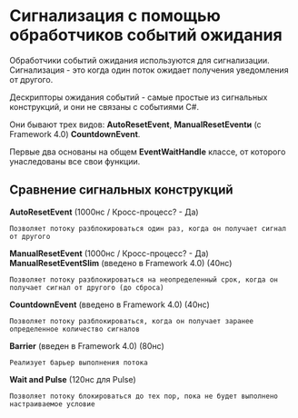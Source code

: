 # Сигнализация с помощью обработчиков событий ожидания

Обработчики событий ожидания используются для сигнализации. 
Сигнализация - это когда один поток ожидает получения уведомления от другого. 

Дескрипторы ожидания событий - самые простые из сигнальных конструкций, и они не связаны с событиями C#. 

Они бывают трех видов: **AutoResetEvent**, **ManualResetEventи** (с Framework 4.0) **CountdownEvent**. 

Первые два основаны на общем **EventWaitHandle** классе, от которого унаследованы все свои функции.

## Сравнение сигнальных конструкций

**AutoResetEvent** (1000нс / Кросс-процесс? - Да)

    Позволяет потоку разблокироваться один раз, когда он получает сигнал от другого

**ManualResetEvent** (1000нс / Кросс-процесс? - Да) <br />
**ManualResetEventSlim** (введено в Framework 4.0) (40нс)

    Позволяет потоку разблокироваться на неопределенный срок, когда он получает сигнал от другого (до сброса)

**CountdownEvent** (введено в Framework 4.0) (40нс)

    Позволяет потоку разблокироваться, когда он получает заранее определенное количество сигналов

**Barrier** (введен в Framework 4.0) (80нс)

    Реализует барьер выполнения потока

**Wait and Pulse**	(120нс для Pulse)

    Позволяет потоку блокироваться до тех пор, пока не будет выполнено настраиваемое условие